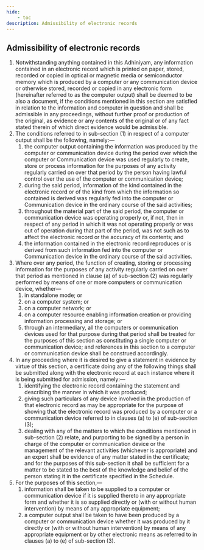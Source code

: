 ```yaml
---
hide:
    - toc
description: Admissibility of electronic records
---
```


## Admissibility of electronic records

1. Notwithstanding anything contained in this Adhiniyam, any information contained in an electronic record which is printed on paper, stored, recorded or copied in optical or magnetic media or semiconductor memory which is produced by a computer or any communication device or otherwise stored, recorded or copied in any electronic form (hereinafter referred to as the computer output) shall be deemed to be also a document, if the conditions mentioned in this section are satisfied in relation to the information and computer in question and shall be admissible in any proceedings, without further proof or production of the original, as evidence or any contents of the original or of any fact stated therein of which direct evidence would be admissible.
2. The conditions referred to in sub-section (1) in respect of a computer output shall be the following, namely:—
    1. the computer output containing the information was produced by the computer or communication device during the period over which the computer or Communication device was used regularly to create, store or process information for the purposes of any activity regularly carried on over that period by the person having lawful control over the use of the computer or communication device;
    2. during the said period, information of the kind contained in the electronic record or of the kind from which the information so contained is derived was regularly fed into the computer or Communication device in the ordinary course of the said activities;
    3. throughout the material part of the said period, the computer or communication device was operating properly or, if not, then in respect of any period in which it was not operating properly or was out of operation during that part of the period, was not such as to affect the electronic record or the accuracy of its contents; and
    4. the information contained in the electronic record reproduces or is derived from such information fed into the computer or Communication device in the ordinary course of the said activities.
3. Where over any period, the function of creating, storing or processing information for the purposes of any activity regularly carried on over that period as mentioned in clause (a) of sub-section (2) was regularly performed by means of one or more computers or communication device, whether—
    1. in standalone mode; or
    2. on a computer system; or
    3. on a computer network; or
    4. on a computer resource enabling information creation or providing information processing and storage; or
    5. through an intermediary, all the computers or communication devices used for that purpose during that period shall be treated for the purposes of this section as constituting a single computer or communication device; and references in this section to a computer or communication device shall be construed accordingly.
4. In any proceeding where it is desired to give a statement in evidence by virtue of this section, a certificate doing any of the following things shall be submitted along with the electronic record at each instance where it is being submitted for admission, namely:—
    1. identifying the electronic record containing the statement and describing the manner in which it was produced;
    2. giving such particulars of any device involved in the production of that electronic record as may be appropriate for the purpose of showing that the electronic record was produced by a computer or a communication device referred to in clauses (a) to (e) of sub-section (3);
    3. dealing with any of the matters to which the conditions mentioned in sub-section (2) relate, and purporting to be signed by a person in charge of the computer or communication device or the management of the relevant activities (whichever is appropriate) and an expert shall be evidence of any matter stated in the certificate; and for the purposes of this sub-section it shall be sufficient for a matter to be stated to the best of the knowledge and belief of the person stating it in the certificate specified in the Schedule.
5. For the purposes of this section,—
    1. information shall be taken to be supplied to a computer or communication device if it is supplied thereto in any appropriate form and whether it is so supplied directly or (with or without human intervention) by means of any appropriate equipment;
    2. a computer output shall be taken to have been produced by a computer or communication device whether it was produced by it directly or (with or without human intervention) by means of any appropriate equipment or by other electronic means as referred to in clauses (a) to (e) of sub-section (3).
